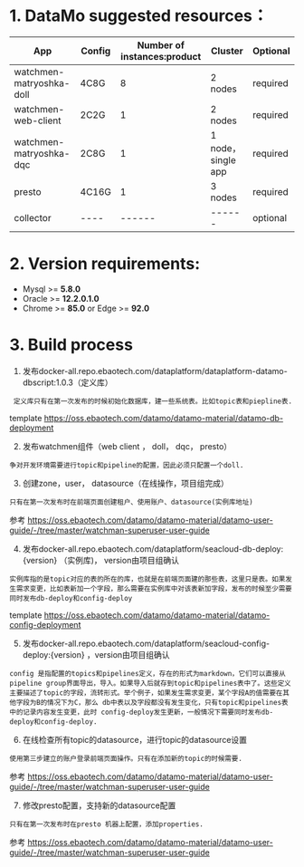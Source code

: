 # 1. DataMo suggested resources：
| App                     | Config  | Number of instances:product   | Cluster         |Optional|
| ------------------------ | ----- | ------- | ------------- |------|
| watchmen-matryoshka-doll | 4C8G  | 8 | 2 nodes         |required|
| watchmen-web-client      | 2C2G  | 1 | 2 nodes         |required|
| watchmen-matryoshka-dqc  | 2C8G  | 1 | 1 node，single app |required|
| presto                   | 4C16G | 1 | 3 nodes        |required|
| collector                | ----  | ------ | ------        |optional|
# 2. Version requirements:

* Mysql >= **5.8.0**
* Oracle >= **12.2.0.1.0**
* Chrome >= **85.0** or Edge >= **92.0**

# 3. Build process

1. 发布docker-all.repo.ebaotech.com/dataplatform/dataplatform-datamo-dbscript:1.0.3（定义库）

` 
定义库只有在第一次发布的时候初始化数据库，建一些系统表。比如topic表和piepline表.
`

template https://oss.ebaotech.com/datamo/datamo-material/datamo-db-deployment

2. 发布watchmen组件（web client ， doll， dqc， presto）

`
争对开发环境需要进行topic和pipeline的配置，因此必须只配置一个doll.
`

3. 创建zone，user， datasource（在线操作，项目组完成）

`
只有在第一次发布时在前端页面创建租户、使用账户、datasource(实例库地址)
`

参考 https://oss.ebaotech.com/datamo/datamo-material/datamo-user-guide/-/tree/master/watchman-superuser-user-guide

4. 发布docker-all.repo.ebaotech.com/dataplatform/seacloud-db-deploy:{version} （实例库)， version由项目组确认

`
实例库指的是topic对应的表的所在的库，也就是在前端页面建的那些表，这里只是表。如果发生需求变更，比如表新加一个字段，那么需要在实例库中对该表新加字段，发布的时候至少需要同时发布db-deploy和config-deploy
`

template https://oss.ebaotech.com/datamo/datamo-material/datamo-config-deployment


5. 发布docker-all.repo.ebaotech.com/dataplatform/seacloud-config-deploy:{version} ，version由项目组确认

`
config 是指配置的topics和pipelines定义，存在的形式为markdown，它们可以直接从pipeline group界面导出，导入。如果导入后就存到topic和pipelines表中了。这些定义主要描述了topic的字段，流转形式。举个例子，如果发生需求变更，某个字段A的值需要在其他字段为B的情况下为C，那么 db中表以及字段都没有发生变化，只有topic和pipelines表中的记录内容发生变更，此时
config-deploy发生更新，一般情况下需要同时发布db-deploy和config-deploy.
`

6. 在线检查所有topic的datasource，进行topic的datasource设置

`
使用第三步建立的账户登录前端页面操作。只有在添加新的topic的时候需要.
`

参考 https://oss.ebaotech.com/datamo/datamo-material/datamo-user-guide/-/tree/master/watchman-superuser-user-guide

7. 修改presto配置，支持新的datasource配置

`
只有在第一次发布时在presto 机器上配置，添加properties.
`

参考 https://oss.ebaotech.com/datamo/datamo-material/datamo-user-guide/-/tree/master/watchman-superuser-user-guide









